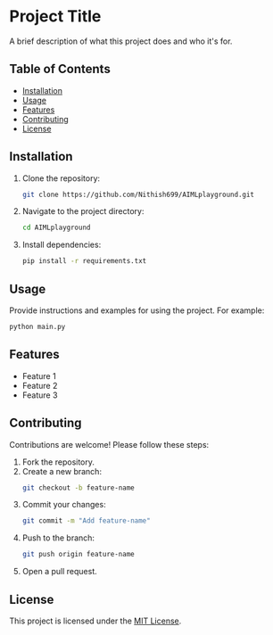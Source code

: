 # Project Title

A brief description of what this project does and who it's for.

## Table of Contents

- [Installation](#installation)
- [Usage](#usage)
- [Features](#features)
- [Contributing](#contributing)
- [License](#license)

## Installation

1. Clone the repository:
    ```bash
    git clone https://github.com/Nithish699/AIMLplayground.git
    ```
2. Navigate to the project directory:
    ```bash
    cd AIMLplayground
    ```
3. Install dependencies:
    ```bash
    pip install -r requirements.txt
    ```

## Usage

Provide instructions and examples for using the project. For example:
```bash
python main.py
```

## Features

- Feature 1
- Feature 2
- Feature 3

## Contributing

Contributions are welcome! Please follow these steps:

1. Fork the repository.
2. Create a new branch:
    ```bash
    git checkout -b feature-name
    ```
3. Commit your changes:
    ```bash
    git commit -m "Add feature-name"
    ```
4. Push to the branch:
    ```bash
    git push origin feature-name
    ```
5. Open a pull request.

## License

This project is licensed under the [MIT License](LICENSE).
